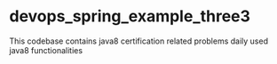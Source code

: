 # devops_spring_example_three3
This codebase contains java8 certification related problems
daily used java8 functionalities 
